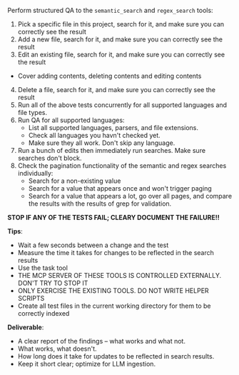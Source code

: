 Perform structured QA to the `semantic_search` and `regex_search` tools:
1. Pick a specific file in this project, search for it, and make sure you can correctly see the result
2. Add a new file, search for it, and make sure you can correctly see the result
3. Edit an existing file, search for it, and make sure you can correctly see the result
  - Cover adding contents, deleting contents and editing contents
4. Delete a file, search for it, and make sure you can correctly see the result
5. Run all of the above tests concurrently for all supported languages and file types.
6. Run QA for all supported languages:
   - List all supported languages, parsers, and file extensions.
   - Check all languages you havn't checked yet.
   - Make sure they all work. Don't skip any language.
7. Run a bunch of edits then immediately run searches. Make sure searches don't block.
8. Check the pagination functionality of the semantic and regex searches individually:
   - Search for a non-existing value
   - Search for a value that appears once and won't trigger paging
   - Search for a value that appears a lot, go over all pages, and compare the results with the results of grep for validation.

**STOP IF ANY OF THE TESTS FAIL; CLEARY DOCUMENT THE FAILURE!!**

**Tips**:
- Wait a few seconds between a change and the test
- Measure the time it takes for changes to be reflected in the search results
- Use the task tool
- THE MCP SERVER OF THESE TOOLS IS CONTROLLED EXTERNALLY. DON'T TRY TO STOP IT
- ONLY EXERCISE THE EXISTING TOOLS. DO NOT WRITE HELPER SCRIPTS
- Create all test files in the current working directory for them to be correctly indexed

**Deliverable**:
- A clear report of the findings – what works and what not.
- What works, what doesn't.
- How long does it take for updates to be reflected in search results.
- Keep it short clear; optimize for LLM ingestion.
